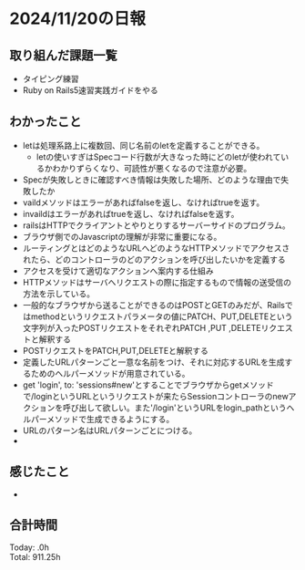 # 2024/11/20の日報
## 取り組んだ課題一覧
* タイピング練習
* Ruby on Rails5速習実践ガイドをやる
## わかったこと
* letは処理系路上に複数回、同じ名前のletを定義することができる。
  *  letの使いすぎはSpecコード行数が大きなった時にどのletが使われているかわかりずらくなり、可読性が悪くなるので注意が必要。
*  Specが失敗しときに確認すべき情報は失敗した場所、どのような理由で失敗したか
*  vaildメソッドはエラーがあればfalseを返し、なければtrueを返す。
*  invaildはエラーがあればtrueを返し、なければfalseを返す。
*  railsはHTTPでクライアントとやりとりするサーバーサイドのプログラム。
  *  ブラウザ側でのJavascriptの理解が非常に重要になる。
*  ルーティングとはどのようなURLへどのようなHTTPメソッドでアクセスされたら、どのコントローラのどのアクションを呼び出したいかを定義する
  *  アクセスを受けて適切なアクションへ案内する仕組み
*  HTTPメソッドはサーバへリクエストの際に指定するもので情報の送受信の方法を示している。
  * 一般的なブラウザから送ることができるのはPOSTとGETのみだが、Railsではmethodというリクエストパラメータの値にPATCH、PUT,DELETEという文字列が入ったPOSTリクエストをそれぞれPATCH ,PUT ,DELETEリクエストと解釈する
  * POSTリクエストをPATCH,PUT,DELETEと解釈する
*  定義したURLパターンごと一意な名前をつけ、それに対応するURLを生成するためのヘルパーメソッドが用意されている。
*  get 'login', to: 'sessions#new'とすることでブラウザからgetメソッドで/loginというURLというリクエストが来たらSessionコントローラのnewアクションを呼び出して欲しい。また'/login'というURLをlogin_pathというヘルパーメソッドで生成できるようにする。
*  URLのパターン名はURLパターンごとにつける。
*                    
## 感じたこと
* 

## 合計時間  
Today: .0h<br>
Total: 911.25h
